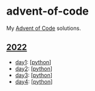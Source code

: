 # advent-of-code
My [Advent of Code](https://adventofcode.com) solutions.

<!-- table of contents generated below -->

## [2022](2022)
* [day1](https://adventofcode.com/2022/day/1): [[python](2022/day1/python)] 
* [day2](https://adventofcode.com/2022/day/2): [[python](2022/day2/python)] 
* [day3](https://adventofcode.com/2022/day/3): [[python](2022/day3/python)] 
* [day4](https://adventofcode.com/2022/day/4): [[python](2022/day4/python)] 
